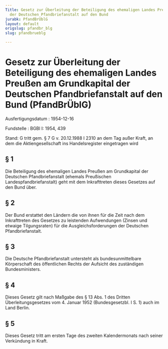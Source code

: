 ```yaml
---
Title: Gesetz zur Überleitung der Beteiligung des ehemaligen Landes Preußen am Grundkapital
  der Deutschen Pfandbriefanstalt auf den Bund
jurabk: PfandBrÜblG
layout: default
origslug: pfandbr_blg
slug: pfandbrueblg

---
```


# Gesetz zur Überleitung der Beteiligung des ehemaligen Landes Preußen am Grundkapital der Deutschen Pfandbriefanstalt auf den Bund (PfandBrÜblG)

Ausfertigungsdatum
:   1954-12-16

Fundstelle
:   BGBl I: 1954, 439

Stand: G tritt gem. § 7 G v. 20.12.1988 I 2310 an dem Tag außer Kraft, an dem die Aktiengesellschaft ins Handelsregister eingetragen wird

## § 1

Die Beteiligung des ehemaligen Landes Preußen am Grundkapital der
Deutschen Pfandbriefanstalt (ehemals Preußischen
Landespfandbriefanstalt) geht mit dem Inkrafttreten dieses Gesetzes
auf den Bund über.

## § 2

Der Bund erstattet den Ländern die von ihnen für die Zeit nach dem
Inkrafttreten des Gesetzes zu leistenden Aufwendungen (Zinsen und
etwaige Tilgungsraten) für die Ausgleichsforderungen der Deutschen
Pfandbriefanstalt.

## § 3

Die Deutsche Pfandbriefanstalt untersteht als bundesunmittelbare
Körperschaft des öffentlichen Rechts der Aufsicht des zuständigen
Bundesministers.

## § 4

Dieses Gesetz gilt nach Maßgabe des § 13 Abs. 1 des Dritten
Überleitungsgesetzes vom 4. Januar 1952 (Bundesgesetzbl. I S. 1) auch
im Land Berlin.

## § 5

Dieses Gesetz tritt am ersten Tage des zweiten Kalendermonats nach
seiner Verkündung in Kraft.


